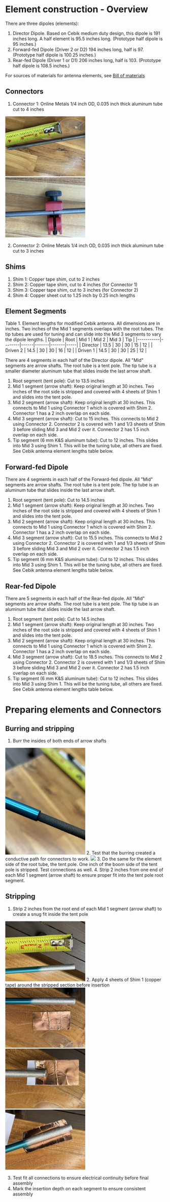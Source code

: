 # Element construction - Overview

There are three dipoles (elements):
1. Director Dipole. Based on Cebik medium duty design, this dipole is 191 inches long. A half element is 95.5 inches long. (Prototype half dipole is 95 inches.)
2. Forward-fed Dipole (Driver 2 or D2) 194 inches long, half is 97. (Prototype half dipole is 100.25 inches.)
3. Rear-fed Dipole (Driver 1 or D1) 206 inches long, half is 103. (Prototype half dipole is 108.5 inches.)

For sources of materials for antenna elements, see [Bill of materials](Bill-of-materials.md)

## Connectors
1. Connector 1: Online Metals 1/4 inch OD, 0.035 inch thick aluminum tube cut to 4 inches
<img src='images/elements/element-connector1-cut.jpeg' width='50%'> 
<img src='images/elements/element-connector1-cut-2.jpeg' width='50%'> 


2. Connector 2: Online Metals 1/4 inch OD, 0.035 inch thick aluminum tube cut to 3 inches

## Shims

1. Shim 1: Copper tape shim, cut to 2 inches
2. Shim 2: Copper tape shim, cut to 4 inches (for Connector 1)
3. Shim 3: Copper tape shim, cut to 3 inches (for Connector 2)
4. Shim 4: Copper sheet cut to 1.25 inch by 0.25 inch lengths
 
## Element Segments

Table 1. Element lengths for modified Cebik antenna. All dimensions are in inches. Two inches of the Mid 1 segments overlaps with the root tubes. The tip tubes are used for tuning and can slide into the Mid 3 segments to vary the dipole lengths. 
| Dipole	| Root	| Mid 1	| Mid 2	| Mid 3	| Tip |
|-----------|--------|------|-------|-------|-----|
| Director	| 13.5	 | 30	| 30	| 15	| 12  |
| Driven 2	| 14.5	 | 30	| 30	| 16	| 12  |
| Driven 1	| 14.5	 | 30	| 30	| 25	| 12  |

There are 4 segments in each half of the Director dipole. All "Mid" segments are arrow shafts. The root tube is a tent pole. The tip tube is a smaller diameter aluminum tube that slides inside the last arrow shaft.

1. Root segment (tent pole): Cut to 13.5 inches
2. Mid 1 segment (arrow shaft): Keep original length at 30 inches. Two inches of the root side is stripped and covered with 4 sheets of Shim 1 and slides into the tent pole.
3. Mid 2 segment (arrow shaft): Keep original length at 30 inches. This connects to Mid 1 using Connector 1 which is covered with Shim 2. Connector 1 has a 2 inch overlap on each side.   
4. Mid 3 segment (arrow shaft): Cut to 15 inches. This connects to Mid 2 using Connector 2. Connector 2 is covered with 1 and 1/3 sheets of Shim 3 before sliding Mid 3 and Mid 2 over it. Connector 2 has 1.5 inch overlap on each side. 
5. Tip segment (6 mm K&S aluminum tube): Cut to 12 inches. This slides into Mid 3 using Shim 1. This will be the tuning tube, all others are fixed. See Cebik antenna element lengths table below.

## Forward-fed Dipole

There are 4 segments in each half of the Forward-fed dipole. All "Mid" segments are arrow shafts. The root tube is a tent pole. The tip tube is an aluminum tube that slides inside the last arrow shaft.

1. Root segment (tent pole): Cut to 14.5 inches
2. Mid 1 segment (arrow shaft): Keep original length at 30 inches. Two inches of the root side is stripped and covered with 4 sheets of Shim 1 and slides into the tent pole.
3. Mid 2 segment (arrow shaft): Keep original length at 30 inches. This connects to Mid 1 using Connector 1 which is covered with Shim 2. Connector 1 has a 2 inch overlap on each side.   
4. Mid 3 segment (arrow shaft): Cut to 15.5 inches. This connects to Mid 2 using Connector 2. Connector 2 is covered with 1 and 1/3 sheets of Shim 3 before sliding Mid 3 and Mid 2 over it. Connector 2 has 1.5 inch overlap on each side. 
5. Tip segment (6 mm K&S aluminum tube): Cut to 12 inches. This slides into Mid 3 using Shim 1. This will be the tuning tube, all others are fixed. See Cebik antenna element lengths table below.

## Rear-fed Dipole

There are 5 segments in each half of the Rear-fed dipole. All "Mid" segments are arrow shafts. The root tube is a tent pole. The tip tube is an aluminum tube that slides inside the last arrow shaft.

1. Root segment (tent pole): Cut to 14.5 inches
2. Mid 1 segment (arrow shaft): Keep original length at 30 inches. Two inches of the root side is stripped and covered with 4 sheets of Shim 1 and slides into the tent pole.
3. Mid 2 segment (arrow shaft): Keep original length at 30 inches. This connects to Mid 1 using Connector 1 which is covered with Shim 2. Connector 1 has a 2 inch overlap on each side.   
4. Mid 3 segment (arrow shaft): Cut to 18.5 inches. This connects to Mid 2 using Connector 2. Connector 2 is covered with 1 and 1/3 sheets of Shim 3 before sliding Mid 3 and Mid 2 over it. Connector 2 has 1.5 inch overlap on each side. 
5. Tip segment (6 mm K&S aluminum tube): Cut to 12 inches. This slides into Mid 3 using Shim 1. This will be the tuning tube, all others are fixed. See Cebik antenna element lengths table below.

# Preparing elements and Connectors

## Burring and stripping

1. Burr the insides of both ends of arrow shafts  
<img src='images/elements/element-arrow-burr.jpeg' width='50%'> 
2. Test that the burring created a conductive path for connectors to work. 
<img src='images/elements/element-arrow-burr-test.jpeg' width='50%'> 
3. Do the same for the element side of the root tube, the tent pole. One inch of the boom side of the tent pole is stripped. Test connections as well. 
4. Strip 2 inches from one end of each Mid 1 segment (arrow shaft) to ensure proper fit into the tent pole root segment.

## Stripping

1. Strip 2 inches from the root end of each Mid 1 segment (arrow shaft) to create a snug fit inside the tent pole  
<img src='images/elements/element-arrow-root-shim-1.jpeg' width='50%'> 
2. Apply 4 sheets of Shim 1 (copper tape) around the stripped section before insertion
<img src='images/elements/element-arrow-root-shim-2.jpeg' width='50%'> 
<img src='images/elements/element-arrow-root-shim-3.jpeg' width='50%'> 
<img src='images/elements/element-arrow-root-shim-4.jpeg' width='50%'> 

3. Test fit all connections to ensure electrical continuity before final assembly
4. Mark the insertion depth on each segment to ensure consistent assembly

